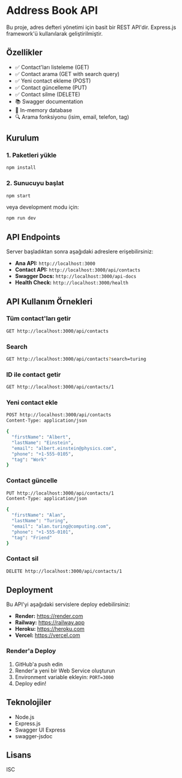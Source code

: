 # Address Book API

Bu proje, adres defteri yönetimi için basit bir REST API'dir. Express.js framework'ü kullanılarak geliştirilmiştir.

## Özellikler

- ✅ Contact'ları listeleme (GET)
- ✅ Contact arama (GET with search query)
- ✅ Yeni contact ekleme (POST)
- ✅ Contact güncelleme (PUT)
- ✅ Contact silme (DELETE)
- 📚 Swagger documentation
- 💾 In-memory database
- 🔍 Arama fonksiyonu (isim, email, telefon, tag)

## Kurulum

### 1. Paketleri yükle

```bash
npm install
```

### 2. Sunucuyu başlat

```bash
npm start
```

veya development modu için:

```bash
npm run dev
```

## API Endpoints

Server başladıktan sonra aşağıdaki adreslere erişebilirsiniz:

- **Ana API:** `http://localhost:3000`
- **Contact API:** `http://localhost:3000/api/contacts`
- **Swagger Docs:** `http://localhost:3000/api-docs`
- **Health Check:** `http://localhost:3000/health`

## API Kullanım Örnekleri

### Tüm contact'ları getir

```bash
GET http://localhost:3000/api/contacts
```

### Search

```bash
GET http://localhost:3000/api/contacts?search=turing
```

### ID ile contact getir

```bash
GET http://localhost:3000/api/contacts/1
```

### Yeni contact ekle

```bash
POST http://localhost:3000/api/contacts
Content-Type: application/json

{
  "firstName": "Albert",
  "lastName": "Einstein",
  "email": "albert.einstein@physics.com",
  "phone": "+1-555-0105",
  "tag": "Work"
}
```

### Contact güncelle

```bash
PUT http://localhost:3000/api/contacts/1
Content-Type: application/json

{
  "firstName": "Alan",
  "lastName": "Turing",
  "email": "alan.turing@computing.com",
  "phone": "+1-555-0101",
  "tag": "Friend"
}
```

### Contact sil

```bash
DELETE http://localhost:3000/api/contacts/1
```

## Deployment

Bu API'yi aşağıdaki servislere deploy edebilirsiniz:

- **Render:** https://render.com
- **Railway:** https://railway.app
- **Heroku:** https://heroku.com
- **Vercel:** https://vercel.com

### Render'a Deploy

1. GitHub'a push edin
2. Render'a yeni bir Web Service oluşturun
3. Environment variable ekleyin: `PORT=3000`
4. Deploy edin!

## Teknolojiler

- Node.js
- Express.js
- Swagger UI Express
- swagger-jsdoc

## Lisans

ISC

